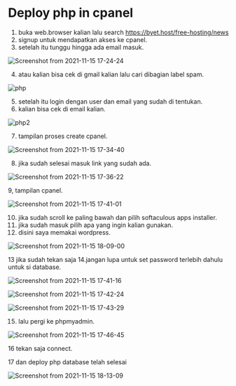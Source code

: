 # Deploy php in cpanel

1. buka web.browser kalian lalu search https://byet.host/free-hosting/news
2. signup untuk mendapatkan akses ke cpanel.
3. setelah itu tunggu hingga ada email masuk.

  ![Screenshot from 2021-11-15 17-24-24](https://user-images.githubusercontent.com/90166916/141770440-c21cfe40-4965-4de6-8fa3-810101217222.png)

4. atau kalian bisa cek di gmail kalian lalu cari dibagian label spam.

  ![php](https://user-images.githubusercontent.com/90166916/141770801-9773484c-de72-49f2-86c3-4dc443704432.png)

5. setelah itu login dengan user dan email yang sudah di tentukan.
6. kalian bisa cek di email kalian.

  ![php2](https://user-images.githubusercontent.com/90166916/141771045-b46e3404-4f70-4faf-ae69-e4f4667e05e2.png)

7. tampilan proses create cpanel.

  ![Screenshot from 2021-11-15 17-34-40](https://user-images.githubusercontent.com/90166916/141770427-a25efdc8-a3d6-4084-87de-354292c4457d.png)

8. jika sudah selesai masuk link yang sudah ada.

  ![Screenshot from 2021-11-15 17-36-22](https://user-images.githubusercontent.com/90166916/141770423-f6495448-74f0-4b34-8f9b-7a4d2f54dea3.png)

9, tampilan cpanel.

  ![Screenshot from 2021-11-15 17-41-01](https://user-images.githubusercontent.com/90166916/141770421-05b33691-52b5-4a86-bdd0-4385183577b7.png)

10. jika sudah scroll ke paling bawah dan pilih softaculous apps installer.
11. jika sudah masuk pilih apa yang ingin kalian gunakan.
12. disini saya memakai wordpress.

  ![Screenshot from 2021-11-15 18-09-00](https://user-images.githubusercontent.com/90166916/141771938-e834ceff-da67-4391-a1d6-d01b10eb0732.png)

13 jika sudah tekan saja
14.jangan lupa untuk set password terlebih dahulu untuk si database.

  ![Screenshot from 2021-11-15 17-41-16](https://user-images.githubusercontent.com/90166916/141770433-ca1e095e-2e10-4f35-8ef4-60bbf0a6b369.png)

  ![Screenshot from 2021-11-15 17-42-24](https://user-images.githubusercontent.com/90166916/141770417-3b04f26d-48c8-4120-8027-d377932ef3b1.png)

  ![Screenshot from 2021-11-15 17-43-29](https://user-images.githubusercontent.com/90166916/141770410-f7e0654b-509e-406f-8cef-6344901161b4.png)

15. lalu pergi ke phpmyadmin.

  ![Screenshot from 2021-11-15 17-46-45](https://user-images.githubusercontent.com/90166916/141770430-fd2ef951-5ebe-418d-825a-f7b80bba88c7.png)

16 tekan saja connect.

17 dan deploy php database telah selesai

 ![Screenshot from 2021-11-15 18-13-09](https://user-images.githubusercontent.com/90166916/141772487-c620882f-9fa6-4b7c-a485-f3142c0a7479.png)

